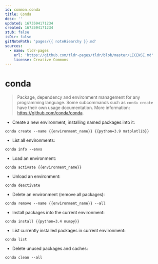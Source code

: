 ```yaml
---
id: common.conda
title: Conda
desc: ''
updated: 1673594171234
created: 1673594171234
stub: false
isDir: false
gitNotePath: 'pages/{{ noteHiearchy }}.md'
sources:
  - name: tldr-pages
    url: 'https://github.com/tldr-pages/tldr/blob/master/LICENSE.md'
    license: Creative Commons
---
```

# conda

> Package, dependency and environment management for any programming language.
> Some subcommands such as `conda create` have their own usage documentation.
> More information: <https://github.com/conda/conda>.

- Create a new environment, installing named packages into it:

`conda create --name {{environment_name}} {{python=3.9 matplotlib}}`

- List all environments:

`conda info --envs`

- Load an environment:

`conda activate {{environment_name}}`

- Unload an environment:

`conda deactivate`

- Delete an environment (remove all packages):

`conda remove --name {{environment_name}} --all`

- Install packages into the current environment:

`conda install {{python=3.4 numpy}}`

- List currently installed packages in current environment:

`conda list`

- Delete unused packages and caches:

`conda clean --all`

